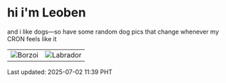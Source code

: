 # hi i'm Leoben

and i like dogs—so have some random dog pics that change whenever my CRON feels like it

|  |  |
|--------|----------|
| ![Borzoi](https://random-dog-vercel.vercel.app/api/random-borzoi?v=1751427591) | ![Labrador](https://random-dog-vercel.vercel.app/api/random-labrador?v=1751427591) |

Last updated: 2025-07-02 11:39 PHT
